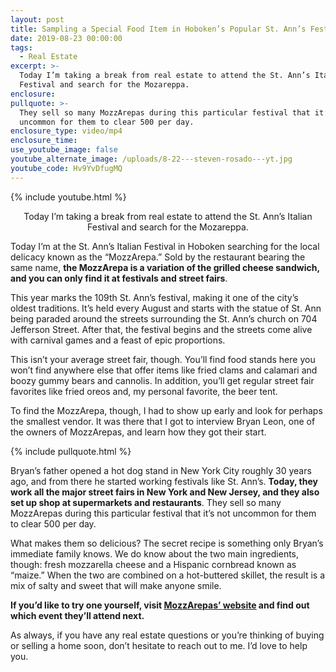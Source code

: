```yaml
---
layout: post
title: Sampling a Special Food Item in Hoboken’s Popular St. Ann’s Festival
date: 2019-08-23 00:00:00
tags:
  - Real Estate
excerpt: >-
  Today I’m taking a break from real estate to attend the St. Ann’s Italian
  Festival and search for the Mozareppa.
enclosure:
pullquote: >-
  They sell so many MozzArepas during this particular festival that it’s not
  uncommon for them to clear 500 per day.
enclosure_type: video/mp4
enclosure_time:
use_youtube_image: false
youtube_alternate_image: /uploads/8-22---steven-rosado---yt.jpg
youtube_code: Hv9YvDfugMQ
---
```


{% include youtube.html %}

<center>Today I’m taking a break from real estate to attend the St. Ann’s Italian Festival and search for the Mozareppa.</center>

Today I’m at the St. Ann’s Italian Festival in Hoboken searching for the local delicacy known as the “MozzArepa.” Sold by the restaurant bearing the same name, **the MozzArepa is a variation of the grilled cheese sandwich, and you can only find it at festivals and street fairs**.

This year marks the 109th St. Ann’s festival, making it one of the city’s oldest traditions. It’s held every August and starts with the statue of St. Ann being paraded around the streets surrounding the St. Ann’s church on 704 Jefferson Street. After that, the festival begins and the streets come alive with carnival games and a feast of epic proportions.

This isn’t your average street fair, though. You’ll find food stands here you won’t find anywhere else that offer items like fried clams and calamari and boozy gummy bears and cannolis. In addition, you’ll get regular street fair favorites like fried oreos and, my personal favorite, the beer tent.

To find the MozzArepa, though, I had to show up early and look for perhaps the smallest vendor. It was there that I got to interview Bryan Leon, one of the owners of MozzArepas, and learn how they got their start.

{% include pullquote.html %}

Bryan’s father opened a hot dog stand in New York City roughly 30 years ago, and from there he started working festivals like St. Ann’s. **Today, they work all the major street fairs in New York and New Jersey, and they also set up shop at supermarkets and restaurants**. They sell so many MozzArepas during this particular festival that it’s not uncommon for them to clear 500 per day.

What makes them so delicious? The secret recipe is something only Bryan’s immediate family knows. We do know about the two main ingredients, though: fresh mozzarella cheese and a Hispanic cornbread known as “maize.” When the two are combined on a hot-buttered skillet, the result is a mix of salty and sweet that will make anyone smile.

**If you’d like to try one yourself, visit <u><a target="_blank" href="https://www.mozzarepas.com/">MozzArepas&rsquo; website</a></u> and find out which event they’ll attend next.**

As always, if you have any real estate questions or you’re thinking of buying or selling a home soon, don’t hesitate to reach out to me. I’d love to help you.